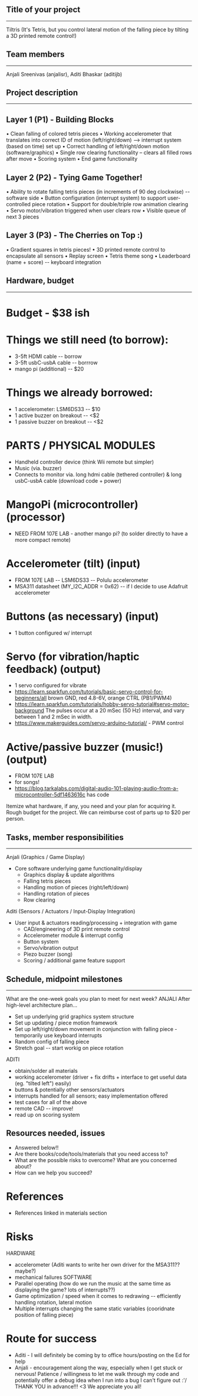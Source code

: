## Title of your project
--------------------------
Tiltris 
(It's Tetris, but you control lateral motion of the falling piece by tilting a 3D printed remote control!)

## Team members
--------------------------
Anjali Sreenivas (anjalisr), Aditi Bhaskar (aditijb)

## Project description
--------------------------

Layer 1 (P1) - Building Blocks
---------------------
•   Clean falling of colored tetris pieces 
•   Working accelerometer that translates into correct ID of motion (left/right/down) --> interrupt system (based on time) set up
•   Correct handling of left/right/down motion (software/graphics)
•   Single row clearing functionality – clears all filled rows after move
•   Scoring system
•   End game functionality

Layer 2 (P2) - Tying Game Together!
---------------------
•   Ability to rotate falling tetris pieces (in increments of 90 deg clockwise) -- software side
•   Button configuration (interrupt system) to support user-controlled piece rotation
•   Support for double/triple row animation clearing
•   Servo motor/vibration triggered when user clears row
•   Visible queue of next 3 pieces 

Layer 3 (P3) - The Cherries on Top :)
---------------------
•   Gradient squares in tetris pieces!
•   3D printed remote control to encapsulate all sensors
•   Replay screen
•   Tetris theme song
•   Leaderboard (name + score) -- keyboard integration


## Hardware, budget
--------------------------

# Budget - $38 ish

# Things we still need (to borrow):
 * 3-5ft HDMI cable -- borrow
 * 3-5ft usbC-usbA cable -- borrrow
 * mango pi (additional) -- $20

# Things we already borrowed:
 * 1 accelerometer: LSM6DS33 -- $10
 * 1 active buzzer on breakout -- <$2
 * 1 passive buzzer on breakout -- <$2

# PARTS / PHYSICAL MODULES
 * Handheld controller device (think Wii remote but simpler)
 * Music (via. buzzer)
 * Connects to monitor via. long hdmi cable (tethered controller) & long usbC-usbA cable (download code + power)

# MangoPi (microcontroller) (processor)
 * NEED FROM 107E LAB - another mango pi? (to solder directly to have a more compact remote)

# Accelerometer (tilt) (input)
 * FROM 107E LAB -- LSM6DS33 -- Polulu accelerometer
 * MSA311 datasheet (MY_I2C_ADDR = 0x62) -- if I decide to use Adafruit accelerometer

# Buttons (as necessary) (input)
 * 1 button configured w/ interrupt

# Servo (for vibration/haptic feedback) (output)
 * 1 servo configured for vibrate
 * https://learn.sparkfun.com/tutorials/basic-servo-control-for-beginners/all 
brown GND, red 4.8-6V, orange CTRL (PB1/PWM4)
 * https://learn.sparkfun.com/tutorials/hobby-servo-tutorial#servo-motor-background 
The pulses occur at a 20 mSec (50 Hz) interval, and vary between 1 and 2 mSec in width.
 * https://www.makerguides.com/servo-arduino-tutorial/ - PWM control

# Active/passive buzzer (music!) (output)
 * FROM 107E LAB
 * for songs!
 * https://blog.tarkalabs.com/digital-audio-101-playing-audio-from-a-microcontroller-5df1463616c 
has code

Itemize what hardware, if any, you need and your plan for acquiring it.
Rough budget for the project. We can reimburse cost of parts up to $20 per person.

## Tasks, member responsibilities
--------------------------
Anjali (Graphics / Game Display) 
- Core software underlying game functionality/display
    - Graphics display & update algorithms 
    - Falling tetris pieces
    - Handling motion of pieces (right/left/down)
    - Handling rotation of pieces
    - Row clearing

Aditi (Sensors / Actuators / Input-Display Integration)
- User input & actuators reading/processing + integration with game
    - CAD/engineering of 3D print remote control
    - Accelerometer module & interrupt config
    - Button system
    - Servo/vibration output
    - Piezo buzzer (song)
    - Scoring / additional game feature support

## Schedule, midpoint milestones
--------------------------
What are the one-week goals you plan to meet for next week?
ANJALI
After high-level architecture plan...
- Set up underlying grid graphics system structure
- Set up updating / piece motion framework
- Set up left/right/down movement in conjunction with falling piece - temporarily use keyboard interrupts
- Random config of falling piece
- Stretch goal -- start workig on piece rotation  

ADITI
- obtain/solder all materials
- working accelerometer (driver + fix drifts + interface to get useful data (eg. "tilted left") easily)
- buttons & potentially other sensors/actuators
- interrupts handled for all sensors; easy implementation offered
- test cases for all of the above
- remote CAD -- improve!
- read up on scoring system

## Resources needed, issues
 * Answered below!!
 * Are there books/code/tools/materials that you need access to? 
 * What are the possible risks to overcome? What are you concerned about? 
 * How can we help you succeed?

# References
 * References linked in materials section

# Risks
HARDWARE
 * accelerometer (Aditi wants to write her own driver for the MSA311?? maybe?) 
 * mechanical failures
 SOFTWARE
 * Parallel operating (how do we run the music at the same time as displaying the game? lots of interrupts??)
 * Game optimization / speed when it comes to redrawing -- efficiently handling rotation, lateral motion
 * Multiple interrupts changing the same static variables (cooridnate position of falling piece)

# Route for success
 * Aditi - I will definitely be coming by to office hours/posting on the Ed for help
 * Anjali - encouragement along the way, especially when I get stuck or nervous! Patience / willingness to let me walk through my code and potentially offer a debug idea when I run into a bug I can't figure out :'/ 
 THANK YOU in advance!!! <3 We appreciate you all!
